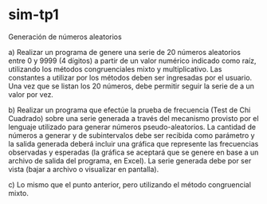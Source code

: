 # sim-tp1
Generación de números aleatorios

a) Realizar un programa de genere una serie de 20 números aleatorios entre 0 y 9999 (4 dígitos) a partir de un valor numérico indicado como raíz, utilizando los métodos congruenciales mixto y multiplicativo. Las constantes a utilizar por los métodos deben ser ingresadas por el usuario.
Una vez que se listan los 20 números, debe permitir seguir la serie de a un valor por vez.

b) Realizar un programa que efectúe la prueba de frecuencia (Test de Chi Cuadrado) sobre una serie generada a través del mecanismo provisto por el lenguaje utilizado para generar números pseudo-aleatorios. La cantidad de números a generar y de subintervalos debe ser recibida como parámetro y la salida generada deberá incluir una gráfica que represente las frecuencias observadas y esperadas (la gráfica se aceptará que se genere en base a un archivo de salida del programa, en Excel).
La serie generada debe por ser vista (bajar a archivo o visualizar en pantalla).

c) Lo mismo que el punto anterior, pero utilizando el método congruencial mixto.
